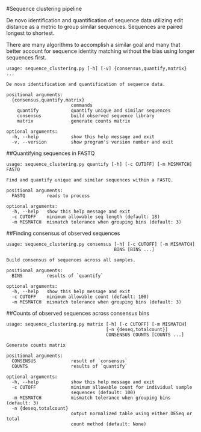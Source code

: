 #Sequence clustering pipeline

De novo identification and quantification of sequence data utilizing edit distance
as a metric to group similar sequences. Sequences are paired longest to shortest.

There are many algorithms to accomplish a similar goal and many that better
account for sequence identity matching without the bias using longer sequences
first.

```
usage: sequence_clustering.py [-h] [-v] {consensus,quantify,matrix} ...

De novo identification and quantification of sequence data.

positional arguments:
  {consensus,quantify,matrix}
                        commands
    quantify            quantify unique and similar sequences
    consensus           build observed sequence library
    matrix              generate counts matrix

optional arguments:
  -h, --help            show this help message and exit
  -v, --version         show program's version number and exit
```

##Quantifying sequences in FASTQ

```
usage: sequence_clustering.py quantify [-h] [-c CUTOFF] [-m MISMATCH] FASTQ

Find and quantify unique and similar sequences within a FASTQ.

positional arguments:
  FASTQ        reads to process

optional arguments:
  -h, --help   show this help message and exit
  -c CUTOFF    minimum allowable seq length (default: 18)
  -m MISMATCH  mismatch tolerance when grouping bins (default: 3)
```

##Finding consensus of observed sequences

```
usage: sequence_clustering.py consensus [-h] [-c CUTOFF] [-m MISMATCH]
                                        BINS [BINS ...]

Build consensus of sequences across all samples.

positional arguments:
  BINS         results of `quantify`

optional arguments:
  -h, --help   show this help message and exit
  -c CUTOFF    minimum allowable count (default: 100)
  -m MISMATCH  mismatch tolerance when grouping bins (default: 3)
```

##Counts of observed sequences across consensus bins

```
usage: sequence_clustering.py matrix [-h] [-c CUTOFF] [-m MISMATCH]
                                     [-n {deseq,totalcount}]
                                     CONSENSUS COUNTS [COUNTS ...]

Generate counts matrix

positional arguments:
  CONSENSUS             result of `consensus`
  COUNTS                results of `quantify`

optional arguments:
  -h, --help            show this help message and exit
  -c CUTOFF             minimum allowable count for individual sample
                        sequences (default: 100)
  -m MISMATCH           mismatch tolerance when grouping bins (default: 3)
  -n {deseq,totalcount}
                        output normalized table using either DESeq or total
                        count method (default: None)
```
